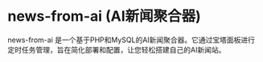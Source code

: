 # news-from-ai (AI新闻聚合器)

news-from-ai 是一个基于PHP和MySQL的AI新闻聚合器。它通过宝塔面板进行定时任务管理，旨在简化部署和配置，让您轻松搭建自己的AI新闻站。

